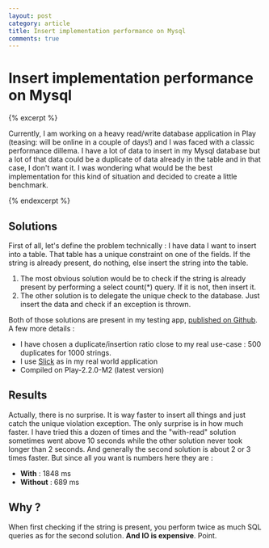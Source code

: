 ```yaml
---
layout: post
category: article 
title: Insert implementation performance on Mysql
comments: true
---
```


# Insert implementation performance on Mysql

{% excerpt %}

Currently, I am working on a heavy read/write database application in Play (teasing: will be online in a couple of days!) and I was faced with a classic performance dillema. I have a lot of data to insert in my Mysql database but a lot of that data could be a duplicate of data already in the table and in that case, I don't want it. I was wondering what would be the best implementation for this kind of situation and decided to create a little benchmark.

{% endexcerpt %}

## Solutions 

First of all, let's define the problem technically : I have data I want to insert into a table. That table has a unique constraint on one of the fields. If the string is already present, do nothing, else insert the string into the table. 

1. The most obvious solution would be to check if the string is already present by performing a <span class="syntax">select count(*)</span> query. If it is not, then insert it. 
2. The other solution is to delegate the unique check to the database. Just insert the data and check if an exception is thrown. 

Both of those solutions are present in my testing app, [published on Github][repo-github]. A few more details :

- I have chosen a duplicate/insertion ratio close to my real use-case : 500 duplicates for 1000 strings.
- I use [Slick][slick-typesafe] as in my real world application
- Compiled on Play-2.2.0-M2 (latest version)

## Results

Actually, there is no surprise. It is way faster to insert all things and just catch the unique violation exception. The only surprise is in how much faster. I have tried this a dozen of times and the "with-read" solution sometimes went above 10 seconds while the other solution never took longer than 2 seconds. And generally the second solution is about 2 or 3 times faster. But since all you want is numbers here they are :

- **With** : 1848 ms
- **Without** : 689 ms

## Why ? 

When first checking if the string is present, you perform twice as much SQL queries as for the second solution. **And IO is expensive**. Point.

[repo-github]: https://github.com/iammichiel/mysql-insert-test
[slick-typesafe]: http://slick.typesafe.com/
